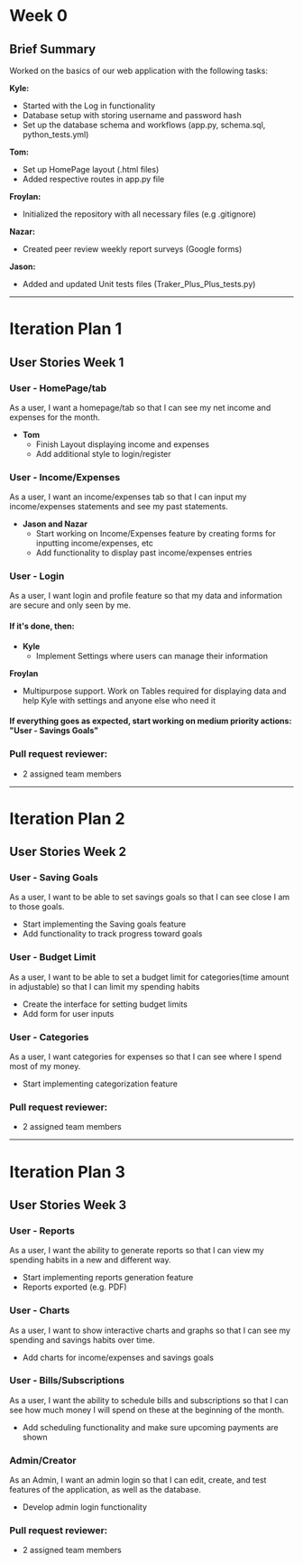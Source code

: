 # Week 0
## Brief Summary
Worked on the basics of our web application with the following tasks:

**Kyle:**
- Started with the Log in functionality
- Database setup with storing username and password hash
- Set up the database schema and workflows (app.py, schema.sql, python_tests.yml)
       
**Tom:**
- Set up HomePage layout (.html files)
- Added respective routes in app.py file
       
**Froylan:**
- Initialized the repository with all necessary files (e.g .gitignore)
       
**Nazar:**
- Created peer review weekly report surveys (Google forms)
       
**Jason:**
- Added and updated Unit tests files (Traker_Plus_Plus_tests.py)

------------------------

# Iteration Plan 1
## User Stories Week 1

### User - HomePage/tab
As a user, I want a homepage/tab so that I can see my net income and expenses for the month.
- **Tom**
  - Finish Layout displaying income and expenses
  - Add additional style to login/register 

### User - Income/Expenses
As a user, I want an income/expenses tab so that I can input my income/expenses statements and see my past statements.
- **Jason and Nazar**
  - Start working on Income/Expenses feature by creating forms for inputting income/expenses, etc
  - Add functionality to display past income/expenses entries

### User - Login 
As a user, I want login and profile feature so that my data and information are secure and only seen by me.
#### If it's done, then:
- **Kyle**
  - Implement Settings where users can manage their information 

**Froylan**
- Multipurpose support. Work on Tables required for displaying data and help Kyle with settings and anyone else who need it

#### If everything goes as expected, start working on medium priority actions: "User - Savings Goals"

### Pull request reviewer:
- 2 assigned team members

-------------------------------

# Iteration Plan 2
## User Stories Week 2

### User - Saving Goals
As a user, I want to be able to set savings goals so that I can see close I am to those goals.
- Start implementing the Saving goals feature
- Add functionality to track progress toward goals

### User - Budget Limit
As a user, I want to be able to set a budget limit for categories(time amount in adjustable) so that I can limit my spending habits
- Create the interface for setting budget limits
- Add form for user inputs

### User - Categories
As a user, I want categories for expenses so that I can see where I spend most of my money.
- Start implementing categorization feature

### Pull request reviewer:
- 2 assigned team members

--------------------------------

# Iteration Plan 3
## User Stories Week 3

### User - Reports
As a user, I want the ability to generate reports so that I can view my spending habits in a new and different way. 
- Start implementing reports generation feature
- Reports exported (e.g. PDF)

### User - Charts
As a user, I want to show interactive charts and graphs so that I can see my spending and savings habits over time.
- Add charts for income/expenses and savings goals

### User - Bills/Subscriptions
As a user, I want the ability to schedule bills and subscriptions so that I can see how much money I will spend on these at the beginning of the month.
- Add scheduling functionality and make sure upcoming payments are shown

### Admin/Creator
As an Admin, I want an admin login so that I can edit, create, and test features of the application, as well as the database.
- Develop admin login functionality

### Pull request reviewer:
- 2 assigned team members